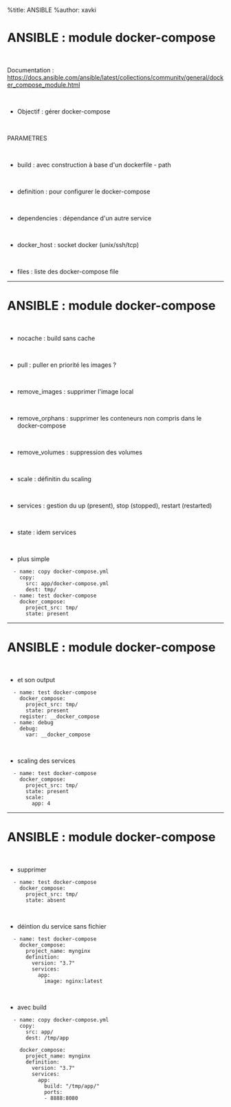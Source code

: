 %title: ANSIBLE
%author: xavki


# ANSIBLE : module docker-compose

<br>

Documentation : https://docs.ansible.com/ansible/latest/collections/community/general/docker_compose_module.html


<br>

* Objectif : gérer docker-compose

<br>

PARAMETRES

<br>

* build : avec construction à base d'un dockerfile - path

<br>

* definition : pour configurer le docker-compose

<br>

* dependencies : dépendance d'un autre service

<br>

* docker_host : socket docker (unix/ssh/tcp)

<br>

* files : liste des docker-compose file

-------------------------------------------------------------------------------------


# ANSIBLE : module docker-compose


<br>

* nocache : build sans cache

<br>

* pull : puller en priorité les images ?

<br>

* remove_images : supprimer l'image local

<br>

* remove_orphans : supprimer les conteneurs non compris dans le docker-compose

<br>

* remove_volumes : suppression des volumes

<br>

* scale : définitin du scaling

<br>

* services : gestion du up (present), stop (stopped), restart (restarted)

<br>

* state : idem services

<br>

* plus simple

```
  - name: copy docker-compose.yml
    copy:
      src: app/docker-compose.yml
      dest: tmp/
  - name: test docker-compose
    docker_compose:
      project_src: tmp/
      state: present
```

-------------------------------------------------------------------------------------


# ANSIBLE : module docker-compose


<br>

* et son output

```
  - name: test docker-compose
    docker_compose:
      project_src: tmp/
      state: present
    register: __docker_compose
  - name: debug
    debug:
      var: __docker_compose
```

<br>

* scaling des services

```
  - name: test docker-compose
    docker_compose:
      project_src: tmp/
      state: present
      scale:
        app: 4
```

-------------------------------------------------------------------------------------


# ANSIBLE : module docker-compose

<br>

* supprimer

```
  - name: test docker-compose
    docker_compose:
      project_src: tmp/
      state: absent
```

<br>

* déintion du service sans fichier

```
  - name: test docker-compose
    docker_compose:
      project_name: mynginx
      definition:
        version: "3.7"
        services:
          app:
            image: nginx:latest
```

<br>

* avec build

```
  - name: copy docker-compose.yml
    copy:
      src: app/
      dest: /tmp/app

    docker_compose:
      project_name: mynginx
      definition:
        version: "3.7"
        services:
          app:
            build: "/tmp/app/"
            ports:
            - 8888:8080
```


